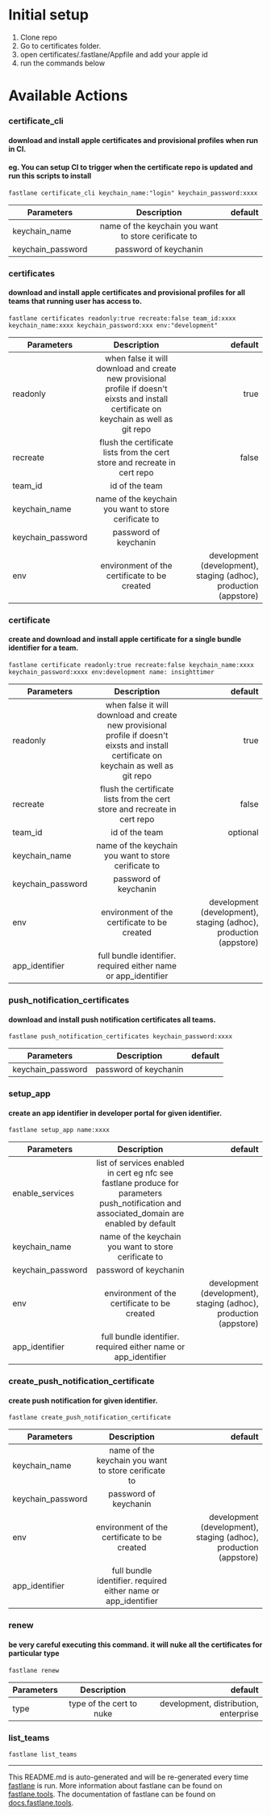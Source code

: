 # Initial setup

1. Clone repo
2. Go to certificates folder.
3. open certificates/.fastlane/Appfile and add your apple id
4. run the commands below

# Available Actions

### certificate_cli

#### download and install apple certificates and provisional profiles when run in CI.

#### eg. You can setup CI to trigger when the certificate repo is updated and run this scripts to install

```
fastlane certificate_cli keychain_name:"login" keychain_password:xxxx
```

| Parameters        |                     Description                      | default |
| ----------------- | :--------------------------------------------------: | ------: |
| keychain_name     | name of the keychain you want to store cerificate to |         |
| keychain_password |                password of keychanin                 |         |

### certificates

#### download and install apple certificates and provisional profiles for all teams that running user has access to.

```
fastlane certificates readonly:true recreate:false team_id:xxxx keychain_name:xxxx keychain_password:xxx env:"development"
```

| Parameters        |                                                               Description                                                                |                                                           default |
| ----------------- | :--------------------------------------------------------------------------------------------------------------------------------------: | ----------------------------------------------------------------: |
| readonly          | when false it will download and create new provisional profile if doesn't eixsts and install certificate on keychain as well as git repo |                                                              true |
| recreate          |                                flush the certificate lists from the cert store and recreate in cert repo                                 |                                                             false |
| team_id           |                                                              id of the team                                                              |                                                                   |
| keychain_name     |                                           name of the keychain you want to store cerificate to                                           |                                                                   |
| keychain_password |                                                          password of keychanin                                                           |                                                                   |
| env               |                                               environment of the certificate to be created                                               | development (development), staging (adhoc), production (appstore) |

### certificate

#### create and download and install apple certificate for a single bundle identifier for a team.

```
fastlane certificate readonly:true recreate:false keychain_name:xxxx keychain_password:xxxx env:development name: insighttimer
```

| Parameters        |                                                               Description                                                                |                                                           default |
| ----------------- | :--------------------------------------------------------------------------------------------------------------------------------------: | ----------------------------------------------------------------: |
| readonly          | when false it will download and create new provisional profile if doesn't eixsts and install certificate on keychain as well as git repo |                                                              true |
| recreate          |                                flush the certificate lists from the cert store and recreate in cert repo                                 |                                                             false |
| team_id           |                                                              id of the team                                                              |                                                          optional |
| keychain_name     |                                           name of the keychain you want to store cerificate to                                           |                                                                   |
| keychain_password |                                                          password of keychanin                                                           |                                                                   |
| env               |                                               environment of the certificate to be created                                               | development (development), staging (adhoc), production (appstore) |
| app_identifier    |                                      full bundle identifier. required either name or app_identifier                                      |                                                                   |

### push_notification_certificates

#### download and install push notification certificates all teams.

```
fastlane push_notification_certificates keychain_password:xxxx
```

| Parameters        |      Description      | default |
| ----------------- | :-------------------: | ------: |
| keychain_password | password of keychanin |         |

### setup_app

#### create an app identifier in developer portal for given identifier.

```
fastlane setup_app name:xxxx
```

| Parameters        |                                                                Description                                                                 |                                                           default |
| ----------------- | :----------------------------------------------------------------------------------------------------------------------------------------: | ----------------------------------------------------------------: |
| enable_services   | list of services enabled in cert eg nfc see fastlane produce for parameters push_notification and associated_domain are enabled by default |                                                                   |
| keychain_name     |                                            name of the keychain you want to store cerificate to                                            |                                                                   |
| keychain_password |                                                           password of keychanin                                                            |                                                                   |
| env               |                                                environment of the certificate to be created                                                | development (development), staging (adhoc), production (appstore) |
| app_identifier    |                                       full bundle identifier. required either name or app_identifier                                       |                                                                   |

### create_push_notification_certificate

#### create push notification for given identifier.

```
fastlane create_push_notification_certificate
```

| Parameters        |                          Description                           |                                                           default |
| ----------------- | :------------------------------------------------------------: | ----------------------------------------------------------------: |
| keychain_name     |      name of the keychain you want to store cerificate to      |                                                                   |
| keychain_password |                     password of keychanin                      |                                                                   |
| env               |          environment of the certificate to be created          | development (development), staging (adhoc), production (appstore) |
| app_identifier    | full bundle identifier. required either name or app_identifier |                                                                   |

### renew

#### be very careful executing this command. it will nuke all the certificates for particular type

```
fastlane renew
```

| Parameters |       Description        |                               default |
| ---------- | :----------------------: | ------------------------------------: |
| type       | type of the cert to nuke | development, distribution, enterprise |

### list_teams

```
fastlane list_teams
```

---

This README.md is auto-generated and will be re-generated every time [fastlane](https://fastlane.tools) is run.
More information about fastlane can be found on [fastlane.tools](https://fastlane.tools).
The documentation of fastlane can be found on [docs.fastlane.tools](https://docs.fastlane.tools).
